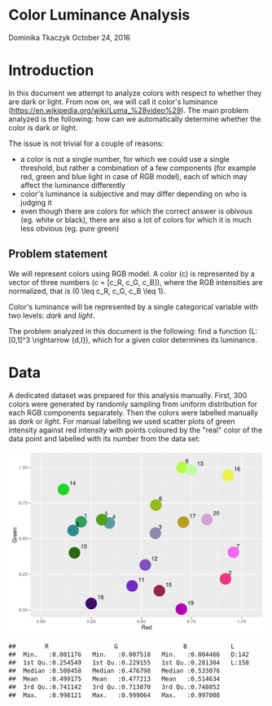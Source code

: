 Color Luminance Analysis
================
Dominika Tkaczyk
October 24, 2016

Introduction
============

In this document we attempt to analyze colors with respect to whether they are dark or light. From now on, we will call it color's luminance (<https://en.wikipedia.org/wiki/Luma_%28video%29>). The main problem analyzed is the following: how can we automatically determine whether the color is dark or light.

The issue is not trivial for a couple of reasons:

-   a color is not a single number, for which we could use a single threshold, but rather a combination of a few components (for example red, green and blue light in case of RGB model), each of which may affect the luminance differently
-   color's luminance is subjective and may differ depending on who is judging it
-   even though there are colors for which the correct answer is obivous (eg. white or black), there are also a lot of colors for which it is much less obvious (eg. pure green)

Problem statement
-----------------

We will represent colors using RGB model. A color \(c\) is represented by a vector of three numbers \(c = [c_R, c_G, c_B]\), where the RGB intensities are normalized, that is \(0 \leq c_R, c_G, c_B \leq 1\).

Color's luminance will be represented by a single categorical variable with two levels: *dark* and *light*.

The problem analyzed in this document is the following: find a function \(L: [0,1]^3 \rightarrow \{d,l\}\), which for a given color determines its luminance.

Data
====

A dedicated dataset was prepared for this analysis manually. First, 300 colors were generated by randomly sampling from uniform distribution for each RGB components separately. Then the colors were labelled manually as *dark* or *light*. For manual labelling we used scatter plots of green intensity against red intensity with points coloured by the "real" color of the data point and labelled with its number from the data set:

![](colorAnalysis_files/figure-markdown_github/unnamed-chunk-1-1.png)

    ##        R                  G                  B            L      
    ##  Min.   :0.001176   Min.   :0.007518   Min.   :0.004466   D:142  
    ##  1st Qu.:0.254549   1st Qu.:0.229155   1st Qu.:0.281304   L:158  
    ##  Median :0.500458   Median :0.476798   Median :0.533076          
    ##  Mean   :0.499175   Mean   :0.477213   Mean   :0.514634          
    ##  3rd Qu.:0.741142   3rd Qu.:0.713870   3rd Qu.:0.748852          
    ##  Max.   :0.998121   Max.   :0.999064   Max.   :0.997008
